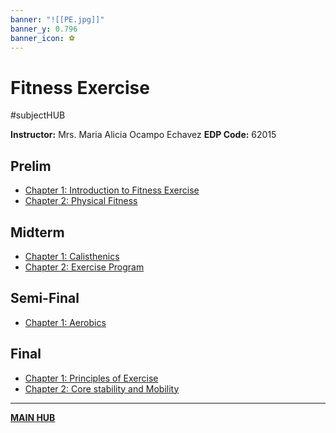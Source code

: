 ```yaml
---
banner: "![[PE.jpg]]"
banner_y: 0.796
banner_icon: ⚽
---
```

# Fitness Exercise
#subjectHUB 

**Instructor:** Mrs. Maria Alicia Ocampo Echavez
**EDP Code:** 62015

## Prelim
- [Chapter 1: Introduction to Fitness Exercise](PEPRELIM_CH1.md)
- [Chapter 2: Physical Fitness](PEPRELIM_CH2.md)

## Midterm
- [Chapter 1: Calisthenics](PEMID_CH1.md)
- [Chapter 2: Exercise Program](PEMID_CH2.md)

## Semi-Final
- [Chapter 1: Aerobics](PESEMI_CH1.md)

## Final
- [Chapter 1: Principles of Exercise](PEFINAL_CH1.md)
- [Chapter 2: Core stability and Mobility](PEFINAL_CH2.md)

---
**[MAIN HUB](MAIN-BSIT.md)**
